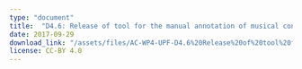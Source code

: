 ```yaml
---
type: "document"
title:  "D4.6: Release of tool for the manual annotation of musical content"
date: 2017-09-29
download_link: "/assets/files/AC-WP4-UPF-D4.6%20Release%20of%20tool%20for%20the%20manual%20annotation%20of%20musical%20content.pdf"
license: CC-BY 4.0
---
```

